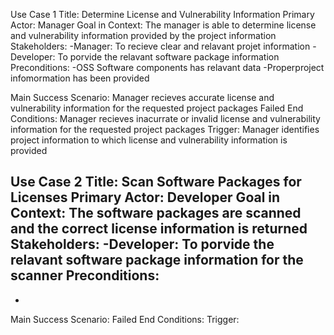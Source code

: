 
Use Case 1
Title: Determine License and Vulnerability Information
Primary Actor: Manager
Goal in Context: The manager is able to determine license and vulnerability information provided by the project information
Stakeholders: 
  -Manager: To recieve clear and relavant projet information
  -Developer: To porvide the relavant software package information
Preconditions: 
  -OSS Software components has relavant data
  -Properproject infomormation has been provided
  
Main Success Scenario: Manager recieves accurate license and vulnerability information for the requested project packages
Failed End Conditions: Manager recieves inacurrate or invalid license and vulnerability information for the requested project packages
Trigger: Manager identifies project information to which license and vulnerability information is provided

Use Case 2
Title: Scan Software Packages for Licenses
Primary Actor: Developer
Goal in Context: The software packages are scanned and the correct license information is returned
Stakeholders: 
  -Developer: To porvide the relavant software package information for the scanner
Preconditions: 
  -
  - 
Main Success Scenario: 
Failed End Conditions: 
Trigger: 
